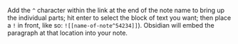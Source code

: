 Add the `^` character within the link at the end of the note name to bring up the individual parts; hit enter to select the block of text you want; then place a `!` in front, like so: `![[name-of-note^54234]]`). Obsidian will embed the paragraph at that location into your note.